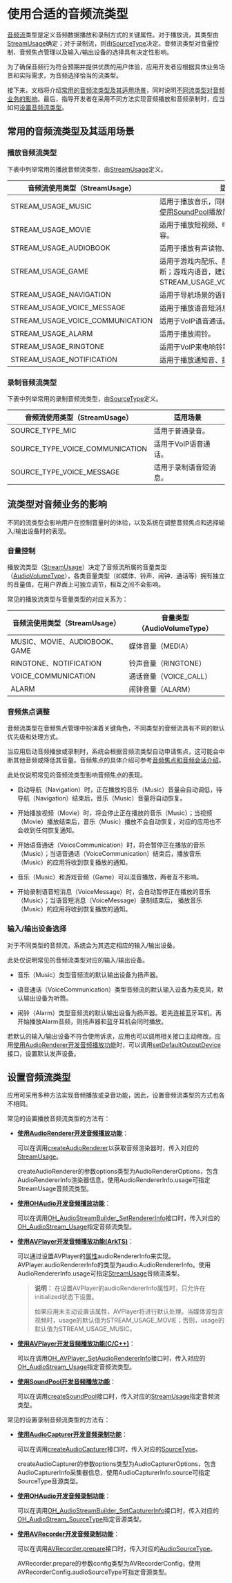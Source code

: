 # 使用合适的音频流类型

[音频流](audio-kit-intro.md#音频流介绍)类型是定义音频数据播放和录制方式的关键属性。对于播放流，其类型由[StreamUsage](../../reference/apis-audio-kit/js-apis-audio.md#streamusage)确定；对于录制流，则由[SourceType](../../reference/apis-audio-kit/js-apis-audio.md#sourcetype8)决定。音频流类型对音量控制、音频焦点管理以及输入/输出设备的选择具有决定性影响。

为了确保音频行为符合预期并提供优质的用户体验，应用开发者应根据具体业务场景和实际需求，为音频选择恰当的流类型。

接下来，文档将介绍[常用的音频流类型及其适用场景](#常用的音频流类型及其适用场景)，同时说明[不同流类型对音频业务的影响](#流类型对音频业务的影响)。最后，指导开发者在采用不同方法实现音频播放和音频录制时，应当如何[设置音频流类型](#设置音频流类型)。

## 常用的音频流类型及其适用场景

### 播放音频流类型

下表中列举常用的播放音频流类型，由[StreamUsage](../../reference/apis-audio-kit/js-apis-audio.md#streamusage)定义。

| 音频流使用类型（StreamUsage） | 适用场景 |
| ---------- | ---------- |
| STREAM_USAGE_MUSIC | 适用于播放音乐，同样适用于其他媒体场景，如[使用SoundPool](../media/using-soundpool-for-playback.md)播放简短音效等。 |
| STREAM_USAGE_MOVIE |  适用于播放短视频、电影、电视剧等各类视频内容。 |
| STREAM_USAGE_AUDIOBOOK | 适用于播放有声读物、新闻、播客等。|
| STREAM_USAGE_GAME | 适用于游戏内配乐、配音，后台音乐不会被打断；游戏内语音，建议使用STREAM_USAGE_VOICE_COMMUNICATION。 |
| STREAM_USAGE_NAVIGATION | 适用于导航场景的语音播报功能。 |
| STREAM_USAGE_VOICE_MESSAGE | 适用于播放语音短消息。 |
| STREAM_USAGE_VOICE_COMMUNICATION | 适用于VoIP语音通话。 |
| STREAM_USAGE_ALARM | 适用于播放闹铃。 |
| STREAM_USAGE_RINGTONE | 适用于VoIP来电响铃等。 |
| STREAM_USAGE_NOTIFICATION | 适用于播放通知音、提示音。 |

### 录制音频流类型

下表中列举常用的录制音频流类型，由[SourceType](../../reference/apis-audio-kit/js-apis-audio.md#sourcetype8)定义。

| 音频流使用类型（StreamUsage） | 适用场景 |
| ---------- | ---------- |
| SOURCE_TYPE_MIC | 适用于普通录音。|
| SOURCE_TYPE_VOICE_COMMUNICATION | 适用于VoIP语音通话。 |
| SOURCE_TYPE_VOICE_MESSAGE | 适用于录制语音短消息。 |

## 流类型对音频业务的影响

不同的流类型会影响用户在控制音量时的体验，以及系统在调整音频焦点和选择输入/输出设备时的表现。

### 音量控制

播放流类型（[StreamUsage](../../reference/apis-audio-kit/js-apis-audio.md#streamusage)）决定了音频流所属的音量类型（[AudioVolumeType](../../reference/apis-audio-kit/js-apis-audio.md#audiovolumetype)），各类音量类型（如媒体、铃声、闹钟、通话等）拥有独立的音量值，在用户界面上可独立调节，相互之间不会影响。

常见的播放流类型与音量类型的对应关系为：

| 音频流使用类型（StreamUsage） | 音量类型（AudioVolumeType） |
| ---------- | ---------- |
|  MUSIC、MOVIE、AUDIOBOOK、GAME | 媒体音量（MEDIA） |
|  RINGTONE、NOTIFICATION | 铃声音量（RINGTONE） |
| VOICE_COMMUNICATION | 通话音量（VOICE_CALL） |
| ALARM | 闹钟音量（ALARM） |

### 音频焦点调整

音频流类型在音频焦点管理中扮演着关键角色，不同类型的音频流具有不同的默认优先级和处理方式。

当应用启动音频播放或录制时，系统会根据音频流类型自动申请焦点，这可能会中断其他音频或降低其音量。音频焦点的具体介绍可参考[音频焦点和音频会话介绍](audio-playback-concurrency.md)。

此处仅说明常见的音频流类型影响音频焦点的表现。

- 启动导航（Navigation）时，正在播放的音乐（Music）音量会自动调低，待导航（Navigation）结束后，音乐（Music）音量将自动恢复。

- 开始播放视频（Movie）时，将会停止正在播放的音乐（Music）；当视频（Movie）播放结束后，音乐（Music）播放不会自动恢复，对应的应用也不会收到任何恢复通知。

- 开始语音通话（VoiceCommunication）时，将会暂停正在播放的音乐（Music）；当语音通话（VoiceCommunication）结束后，播放音乐（Music）的应用将收到恢复播放的通知。

- 音乐（Music）和游戏音频（Game）可以混音播放，两者互不影响。

- 开始录制语音短消息（VoiceMessage）时，会自动暂停正在播放的音乐（Music）；当语音短消息（VoiceMessage）录制结束后， 播放音乐（Music）的应用将收到恢复播放的通知。

### 输入/输出设备选择

对于不同类型的音频流，系统会为其选定相应的输入/输出设备。

此处仅说明常见的音频流类型对应的输入/输出设备。

- 音乐（Music）类型音频流的默认输出设备为扬声器。

- 语音通话（VoiceCommunication）类型音频流的默认输入设备为麦克风，默认输出设备为听筒。

- 闹铃（Alarm）类型音频流的默认输出设备为扬声器‌。若先连接蓝牙耳机，再开始播放Alarm音频，则扬声器和蓝牙耳机会同时播放。

若默认的输入/输出设备不符合使用诉求，应用也可以调用相关接口主动修改。应用[使用AudioRenderer开发音频播放功能](using-audiorenderer-for-playback.md)时，可以调用[setDefaultOutputDevice](../../reference/apis-audio-kit/js-apis-audio.md#setdefaultoutputdevice12)接口，设置默认发声设备。

## 设置音频流类型

应用可采用多种方法实现音频播放或录音功能，因此，设置音频流类型的方式也各不相同。

常见的设置播放音频流类型的方法有：

- **[使用AudioRenderer开发音频播放功能](using-audiorenderer-for-playback.md)**：

   可以在调用[createAudioRenderer](../../reference/apis-audio-kit/js-apis-audio.md#audiocreateaudiorenderer8)以获取音频渲染器时，传入对应的[StreamUsage](../../reference/apis-audio-kit/js-apis-audio.md#streamusage)。

   createAudioRenderer的参数options类型为AudioRendererOptions，包含AudioRendererInfo渲染器信息，使用AudioRendererInfo.usage可指定StreamUsage音频流类型。

- **[使用OHAudio开发音频播放功能](using-ohaudio-for-playback.md)**：
  
  可以在调用[OH_AudioStreamBuilder_SetRendererInfo](../../reference/apis-audio-kit/_o_h_audio.md#oh_audiostreambuilder_setrendererinfo)接口时，传入对应的[OH_AudioStream_Usage](../../reference/apis-audio-kit/_o_h_audio.md#oh_audiostream_usage)指定音频流类型。

- **[使用AVPlayer开发音频播放功能(ArkTS)](../media/using-avplayer-for-playback.md)**：
  
  可以通过设置AVPlayer的[属性](../../reference/apis-media-kit/js-apis-media.md#属性)audioRendererInfo来实现。AVPlayer.audioRendererInfo的类型为audio.AudioRendererInfo。使用AudioRendererInfo.usage可指定[StreamUsage](../../reference/apis-audio-kit/js-apis-audio.md#streamusage)音频流类型。

  > **说明：**
  > 在设置AVPlayer的audioRendererInfo属性时，只允许在initialized状态下设置。
  >
  > 如果应用未主动设置该属性，AVPlayer将进行默认处理。当媒体源包含视频时，usage的默认值为STREAM_USAGE_MOVIE；否则，usage的默认值为STREAM_USAGE_MUSIC。

- **[使用AVPlayer开发音频播放功能(C/C++)](../media/using-ndk-avplayer-for-playerback.md)**：
  
  可以在调用[OH_AVPlayer_SetAudioRendererInfo](../../reference/apis-media-kit/_a_v_player.md#oh_avplayer_setaudiorendererinfo)接口时，传入对应的[OH_AudioStream_Usage](../../reference/apis-audio-kit/_o_h_audio.md#oh_audiostream_usage)指定音频流类型。

- **[使用SoundPool开发音频播放功能](../media/using-soundpool-for-playback.md)**：
  
  可以在调用[createSoundPool](../../reference/apis-media-kit/js-apis-media.md#mediacreatesoundpool10)接口时，传入对应的[StreamUsage](../../reference/apis-audio-kit/js-apis-audio.md#streamusage)指定音频流类型。

常见的设置录制音频流类型的方法有：

- **[使用AudioCapturer开发音频录制功能](using-audiocapturer-for-recording.md)**：
  
  可以在调用[createAudioCapturer](../../reference/apis-audio-kit/js-apis-audio.md#audiocreateaudiocapturer8)接口时，传入对应的[SourceType](../../reference/apis-audio-kit/js-apis-audio.md#sourcetype8)。

   createAudioCapturer的参数options类型为AudioCapturerOptions，包含AudioCapturerInfo采集器信息，使用AudioCapturerInfo.source可指定SourceType音源类型。

- **[使用OHAudio开发音频录制功能](using-ohaudio-for-recording.md)**：
  
  可以在调用[OH_AudioStreamBuilder_SetCapturerInfo](../../reference/apis-audio-kit/_o_h_audio.md#oh_audiostreambuilder_setcapturerinfo)接口时，传入对应的[OH_AudioStream_SourceType](../../reference/apis-audio-kit/_o_h_audio.md#oh_audiostream_sourcetype)指定音源类型。

- **[使用AVRecorder开发音频录制功能](../media/using-avrecorder-for-recording.md)**：
  
  可以在调用[AVRecorder.prepare](../../reference/apis-media-kit/js-apis-media.md#prepare9-3)接口时，传入对应的[AudioSourceType](../../reference/apis-media-kit/js-apis-media.md#audiosourcetype9)。

  AVRecorder.prepare的参数config类型为AVRecorderConfig，使用AVRecorderConfig.audioSourceType可指定音源类型。
